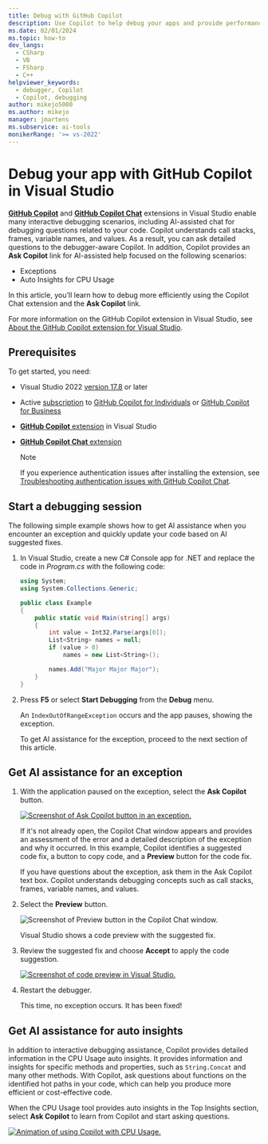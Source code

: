 ```yaml
---
title: Debug with GitHub Copilot
description: Use Copilot to help debug your apps and provide performance insights.
ms.date: 02/01/2024
ms.topic: how-to
dev_langs: 
  - CSharp
  - VB
  - FSharp
  - C++
helpviewer_keywords: 
  - debugger, Copilot
  - Copilot, debugging
author: mikejo5000
ms.author: mikejo
manager: jmartens
ms.subservice: ai-tools
monikerRange: '>= vs-2022'
---
```

# Debug your app with GitHub Copilot in Visual Studio

[**GitHub Copilot**](https://marketplace.visualstudio.com/items?itemName=GitHub.copilotvs) and [**GitHub Copilot Chat**](https://aka.ms/VSXGHCopilot) extensions in Visual Studio enable many interactive debugging scenarios, including AI-assisted chat for debugging questions related to your code. Copilot understands call stacks, frames, variable names, and values. As a result, you can ask detailed questions to the debugger-aware Copilot. In addition, Copilot provides an **Ask Copilot** link for AI-assisted help focused on the following scenarios:

- Exceptions
- Auto Insights for CPU Usage

In this article, you'll learn how to debug more efficiently using the Copilot Chat extension and the **Ask Copilot** link.

For more information on the GitHub Copilot extension in Visual Studio, see [About the GitHub Copilot extension for Visual Studio](../ide/visual-studio-github-copilot-extension.md).

## Prerequisites

To get started, you need:

+ Visual Studio 2022 [version 17.8](/visualstudio/releases/2022/release-history) or later
+ Active [subscription](https://docs.github.com/en/billing/managing-billing-for-github-copilot/about-billing-for-github-copilot) to [GitHub Copilot for Individuals](https://docs.github.com/copilot/overview-of-github-copilot/about-github-copilot-for-individuals) or [GitHub Copilot for Business](https://docs.github.com/copilot/overview-of-github-copilot/about-github-copilot-for-business)
+ [**GitHub Copilot** extension](../ide/visual-studio-github-copilot-extension.md#installation-instructions) in Visual Studio
+ [**GitHub Copilot Chat** extension](../ide/visual-studio-github-copilot-chat.md#install-the-visual-studio-extension)

   > [!NOTE]
   > If you experience authentication issues after installing the extension, see [Troubleshooting authentication issues with GitHub Copilot Chat](https://docs.github.com/en/copilot/troubleshooting-github-copilot/troubleshooting-authentication-issues-with-github-copilot-chat).

## Start a debugging session

The following simple example shows how to get AI assistance when you encounter an exception and quickly update your code based on AI suggested fixes.

1. In Visual Studio, create a new C# Console app for .NET and replace the code in *Program.cs* with the following code:

    ```csharp
    using System;
    using System.Collections.Generic;
    
    public class Example
    {
        public static void Main(string[] args)
        {
            int value = Int32.Parse(args[0]);
            List<String> names = null;
            if (value > 0)
                names = new List<String>();
    
            names.Add("Major Major Major");
        }
    }
    ```

1. Press **F5** or select **Start Debugging** from the **Debug** menu.

   An `IndexOutOfRangeException` occurs and the app pauses, showing the exception.

   To get AI assistance for the exception, proceed to the next section of this article.

## Get AI assistance for an exception

1. With the application paused on the exception, select the **Ask Copilot** button.

   [ ![Screenshot of Ask Copilot button in an exception.](../debugger/media/vs-2022/debug-with-copilot-exception.png) ](../debugger/media/vs-2022/debug-with-copilot-exception.png#lightbox)

   If it's not already open, the Copilot Chat window appears and provides an assessment of the error and a detailed description of the exception and why it occurred. In this example, Copilot identifies a suggested code fix, a button to copy code, and a **Preview** button for the code fix.

   If you have questions about the exception, ask them in the Ask Copilot text box. Copilot understands debugging concepts such as call stacks, frames, variable names, and values.

1. Select the **Preview** button.

   ![Screenshot of Preview button in the Copilot Chat window.](../debugger/media/vs-2022/debug-with-copilot-select-code-preview.png)

   Visual Studio shows a code preview with the suggested fix.

1. Review the suggested fix and choose **Accept** to apply the code suggestion.

   [ ![Screenshot of code preview in Visual Studio.](../debugger/media/vs-2022/debug-with-copilot-code-preview.png) ](../debugger/media/vs-2022/debug-with-copilot-code-preview.png#lightbox)

1. Restart the debugger.

   This time, no exception occurs. It has been fixed!

## Get AI assistance for auto insights

In addition to interactive debugging assistance, Copilot provides detailed information in the CPU Usage auto insights. It provides information and insights for specific methods and properties, such as `String.Concat` and many other methods. With Copilot, ask questions about functions on the identified hot paths in your code, which can help you produce more efficient or cost-effective code.

When the CPU Usage tool provides auto insights in the Top Insights section, select **Ask Copilot** to learn from Copilot and start asking questions.

[ ![Animation of using Copilot with CPU Usage.](../debugger/media/vs-2022/debug-with-copilot-top-insights.gif) ](../debugger/media/vs-2022/debug-with-copilot-top-insights.gif#lightbox)